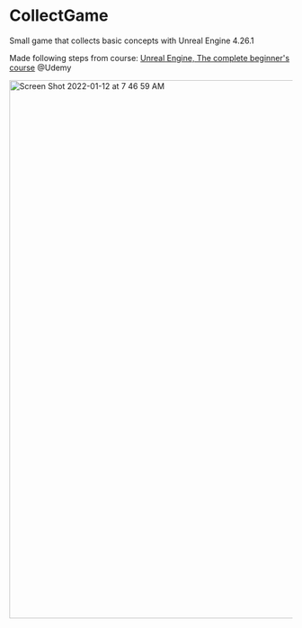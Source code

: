 # CollectGame
Small game that collects basic concepts with Unreal Engine 4.26.1

Made following steps from course: [Unreal Engine, The complete beginner's course](https://www.udemy.com/course/unreal-engine-5-the-complete-beginners-course/) @Udemy


<img width="957" alt="Screen Shot 2022-01-12 at 7 46 59 AM" src="https://user-images.githubusercontent.com/6003620/149144366-b5b8f70c-10be-4e24-bac8-633053743532.png">
